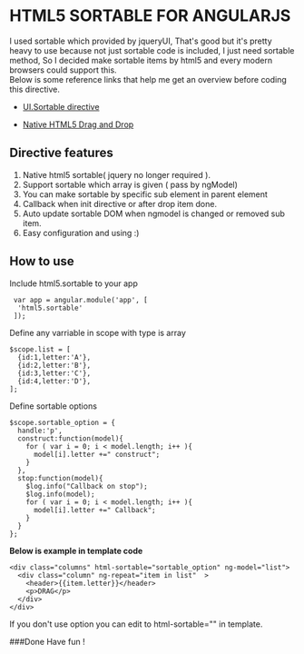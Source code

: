 HTML5 SORTABLE FOR ANGULARJS
=============================

I used sortable which provided by jqueryUI, That's good but it's pretty heavy to use because not just sortable code is included, I just need sortable method, So I decided make sortable items by html5 and every modern browsers could support this.  
Below is some reference links that help me get an overview before coding this directive.  

- [UI.Sortable directive](https://github.com/angular-ui/ui-sortable)

- [Native HTML5 Drag and Drop](http://www.html5rocks.com/en/tutorials/dnd/basics/)

## Directive features
1.  Native html5 sortable( jquery no longer required ).
2.  Support sortable which array is given ( pass by ngModel)
3.  You can make sortable by specific sub element in parent element
4.  Callback when init directive or after drop item done.
5.  Auto update sortable DOM when ngmodel is changed or removed sub item.
6.  Easy configuration and using :)

## How to use
Include html5.sortable to your app

     var app = angular.module('app', [ 
      'html5.sortable'
     ]);

Define any varriable in scope with type is array

    $scope.list = [
      {id:1,letter:'A'},
      {id:2,letter:'B'},
      {id:3,letter:'C'},
      {id:4,letter:'D'},
    ];
Define sortable options

    $scope.sortable_option = {
      handle:'p',
      construct:function(model){
        for ( var i = 0; i < model.length; i++ ){
          model[i].letter +=" construct";
        }
      },
      stop:function(model){
        $log.info("Callback on stop");
        $log.info(model);
        for ( var i = 0; i < model.length; i++ ){
          model[i].letter +=" Callback";
        }
      }
    };



**Below is example in template code**

    <div class="columns" html-sortable="sortable_option" ng-model="list">
      <div class="column" ng-repeat="item in list"  >
        <header>{{item.letter}}</header>
        <p>DRAG</p>
      </div>
    </div>
 
If you don't use option you can edit to html-sortable="" in template.

###Done
Have fun !